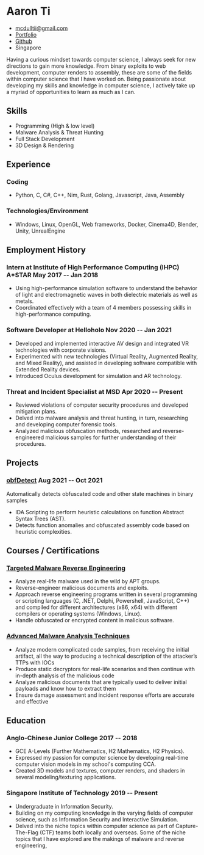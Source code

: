 # Aaron Ti

- <mcdulltii@gmail.com>
- [Portfolio](https://mcdulltii.github.io)
- [Github](https://github.com/mcdulltii)
- Singapore

Having a curious mindset towards computer science, I always seek for new directions to gain more knowledge. From binary exploits to web development, computer renders to assembly, these are some of the fields within computer science that I have worked on. Being passionate about developing my skills and knowledge in computer science, I actively take up a myriad of opportunities to learn as much as I can.

## Skills

 - Programming (High & low level)
 - Malware Analysis & Threat Hunting
 - Full Stack Development
 - 3D Design & Rendering

## Experience

### <span>Coding</span>

 - Python, C, C#, C++, Nim, Rust, Golang, Javascript, Java, Assembly

### <span>Technologies/Environment</span>

 - Windows, Linux, OpenGL, Web frameworks, Docker, Cinema4D, Blender, Unity, UnrealEngine

## Employment History

### <span>Intern at Institute of High Performance Computing (IHPC) A*STAR</span> <span>May 2017 -- Jan 2018</span>

 - Using high-performance simulation software to understand the behavior of light and electromagnetic waves in both dielectric materials as well as metals.
 - Coordinated effectively with a team of 4 members possessing skills in high-performance computing.

### <span>Software Developer at Helloholo</span> <span>Nov 2020 -- Jan 2021</span>

 - Developed and implemented interactive AV design and integrated VR technologies with corporate visions.
 - Experimented with new technologies (Virtual Reality, Augmented Reality, and Mixed Reality), and assisted in developing software compatible with Extended Reality devices.
 - Introduced Oculus development for simulation and AR technology.

### <span>Threat and Incident Specialist at MSD</span> <span>Apr 2020 -- Present</span>

 - Reviewed violations of computer security procedures and developed mitigation plans.
 - Delved into malware analysis and threat hunting, in turn, researching and developing computer forensic tools.
 - Analyzed malicious obfuscation methods, researched and reverse-engineered malicious samples for further understanding of their procedures.

## Projects

### <span>[obfDetect](https://github.com/mcdulltii/obfDetect)</span> <span>Aug 2021 -- Oct 2021</span>

Automatically detects obfuscated code and other state machines in binary samples

   - IDA Scripting to perform heuristic calculations on function Abstract Syntax Trees (AST).
   - Detects function anomalies and obfuscated assembly code based on heuristic complexities.

## Courses / Certifications

### <span>[Targeted Malware Reverse Engineering](https://xtraining.kaspersky.com/courses/targeted-malware-reverse-engineering)</span>

   - Analyze real-life malware used in the wild by APT groups.
   - Reverse-engineer malicious documents and exploits.
   - Approach reverse engineering programs written in several programming or scripting languages (C, .NET, Delphi, Powershell, JavaScript, C++) and compiled for different architectures (x86, x64) with different compilers or operating systems (Windows, Linux).
   - Handle obfuscated or encrypted content in malicious software.

### <span>[Advanced Malware Analysis Techniques](https://xtraining.kaspersky.com/courses/advanced-malware-analysis-techniques)</span>

   - Analyze modern complicated code samples, from receiving the initial artifact, all the way to producing a technical description of the attacker’s TTPs with IOCs
   - Produce static decryptors for real-life scenarios and then continue with in-depth analysis of the malicious code
   - Analyze malicious documents that are typically used to deliver initial payloads and know how to extract them
   - Ensure damage assessment and incident response efforts are accurate and effective

## Education

### <span>Anglo-Chinese Junior College</span> <span>2017 -- 2018</span>

   - GCE A-Levels (Further Mathematics, H2 Mathematics, H2 Physics).
   - Expressed my passion for computer science by developing real-time computer vision models in my school's computing CCA.
   - Created 3D models and textures, computer renders, and shaders in several modeling/texturing applications.

### <span>Singapore Institute of Technology</span> <span>2019 -- Present</span>

   - Undergraduate in Information Security.
   - Building on my computing knowledge in the varying fields of computer science, such as Information Security and Interactive Simulation.
   - Delved into the niche topics within computer science as part of Capture-The-Flag (CTF) teams both locally and overseas. Some of the niche topics that I have explored are the makings of malware and reverse engineering,
